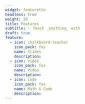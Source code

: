```yaml
---
widget: featurette
headless: true
weight: 20
title: Features
subtitle: ✨ Teach _anything_ with
draft: true
feature:
  - icon: chalkboard-teacher
    icon_pack: fas
    name: Slides
    description: 
  - icon: video
    icon_pack: fas
    name: Video
    description: 
  - icon: code
    icon_pack: fas
    name: Math & Code
    description: 
---
```

